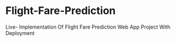 # Flight-Fare-Prediction
Live- Implementation Of Flight Fare Prediction Web App Project With Deployment
